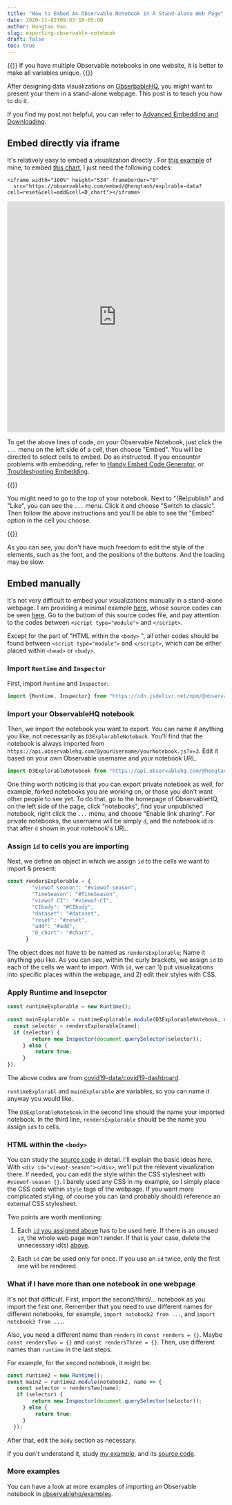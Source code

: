 ```yaml
---
title: "How to Embed An Observable Notebook in A Stand-alone Web Page"
date: 2020-11-02T09:03:10-05:00
author: Hongtao Hao
slug: exporting-observable-notebook
draft: false
toc: true
---
```


{{<block class="warning">}}
If you have multiple Observable notebooks in one website, it is better to make all variables unique. 
{{<end>}}

After designing data visualizations on [ObserbableHQ](https://observablehq.com), you might want to present your them in a stand-alone webpage. This post is to teach you how to do it. 

If you find my post not helpful, you can refer to [Advanced Embedding and Downloading](https://observablehq.com/@observablehq/downloading-and-embedding-notebooks). 

## Embed directly via iframe

It's relatively easy to embed a visualization directly . For [this example](https://observablehq.com/@hongtaoh/explrable-data) of mine, to embed [this chart](https://observablehq.com/@hongtaoh/explrable-data#D_chart), I just need the following codes:

```
<iframe width="100%" height="534" frameborder="0"
  src="https://observablehq.com/embed/@hongtaoh/explrable-data?cell=reset&cell=add&cell=D_chart"></iframe>
```

<iframe width="100%" height="534" frameborder="0"
  src="https://observablehq.com/embed/@hongtaoh/explrable-data?cell=reset&cell=add&cell=D_chart"></iframe>

To get the above lines of code, on your Observable Notebook, just click the `...` menu on the left side of a cell, then choose "Embed". You will be directed to select cells to embed. Do as instructed. If you encounter problems with embedding, refer to [Handy Embed Code Generator](https://observablehq.com/@jashkenas/handy-embed-code-generator), or [Troubleshooting Embedding](https://observablehq.com/@observablehq/troubleshooting-embedding).

{{<block class="tip">}}

You might need to go to the top of your notebook. Next to "(Re)publish" and "Like", you can see the `...` menu. Click it and choose "Switch to classic". Then follow the above instructions and you'll be able to see the "Embed" option in the cell you choose. 

{{<end>}}

As you can see, you don't have much freedom to edit the style of the elements, such as the font, and the positions of the buttons. And the loading may be slow.  

## Embed manually

It's not very difficult to embed your visualizations manually in a stand-alone webpage. I am providing a minimal example [here](https://hongtaoh.com/d3/explorable-data/), whose source codes can be seen [here](https://github.com/hongtaoh/hongtaoh.github.io/blob/sources/static/d3/explorable-data/index.html). Go to the buttom of this source codes file, and pay attention to the codes between `<script type="module">` and `</script>`. 

Except for the part of "HTML within the `<body>` ", all other codes should be found between `<script type="module">` and `</script>`, which can be either placed within `<head>` or `<body>`.

### Import `Runtime` and  `Inspector`

First, import `Runtime` and `Inspector`:

```javascript
import {Runtime, Inspector} from "https://cdn.jsdelivr.net/npm/@observablehq/runtime@4/dist/runtime.js";
```

### Import your ObservableHQ notebook

Then, we import the notebook you want to export. You can name it anything you like, not necessarily as `D3ExplorableNotebook`. You'll find that the notebook is always imported from `https://api.observablehq.com/@yourUsername/yourNotebook.js?v=3`. Edit it based on your own Observable username and your notebook URL. 

```javascript
import D3ExplorableNotebook from "https://api.observablehq.com/@hongtaoh/explrable-data.js?v=3";
```

One thing worth noticing is that you can export private notebook as well, for example, forked notebooks you are working on, or those you don't want other people to see yet. To do that, go to the homepage of ObservableHQ, on the left side of the page, click "notebooks", find your unpublished notebook, right click the `...` menu, and choose "Enable link sharing". For private notebooks, the username will be simply `d`, and the notebook id is that after `d` shown in your notebook's URL. 

### Assign `id` to cells you are importing

Next, we define an object in which we assign `id` to the cells we want to import & present: 

```js
const rendersExplorable = {
      	"viewof season": "#viewof-season",
        "TimeSeason": "#TimeSeason",
        "viewof CI": "#viewof-CI",
        "CIbody": "#CIbody",
        "dataset": "#dataset",
        "reset": "#reset",
        "add": "#add",
        "D_chart": "#chart",
      }
````

The object does not have to be named as `rendersExplorable`; Name it anything you like. As you can see, within the curly brackets, we assign `id` to each of the cells we want to import. With `id`, we can 1) put visualizations into specific places within the webpage, and 2) edit their styles with CSS. 

### Apply Runtime and Insepctor

```js
const runtimeExplorable = new Runtime();
      
const mainExplorable = runtimeExplorable.module(D3ExplorableNotebook, name => {
  const selector = rendersExplorable[name];
  if (selector) {
        return new Inspector(document.querySelector(selector));
     } else {
         return true;
     }
});
```

The above codes are from [covid19-data/covid19-dashboard](https://github.com/covid19-data/covid19-dashboard/blob/master/index.html). 

`runtimeExplorabl` and `mainExplorable` are variables, so you can name it anyway you would like. 

The `D3ExplorableNotebook` in the second line should the name your imported notebook. In the third line, `rendersExplorable` should be the name you assign `id`s to cells. 

### HTML within the `<body>` 

You can study the [source code](https://github.com/hongtaoh/hongtaoh.github.io/blob/sources/static/d3/explorable-data/index.html) in detail. I'll explain the basic ideas here. With `<div id="viewof-season"></div>`, we'll put the relevant visualization there. If needed, you can edit the style within the CSS stylesheet with `#viewof-season {}`. I barely used any CSS in my example, so I simply place the CSS code within `style` tags of the webpage. If you want more complicated styling, of course you can (and probably should) reference an external CSS stylesheet. 

Two points are worth mentioning:

  1. Each [`id` you assigned above](/en/2020/11/02/exporting-observable-notebook/#assign-id-to-cells-you-are-importing) has to be used here. If there is an unused `id`, the whole web page won't render. If that is your case, delete the unnecessary id(s) [above](/en/2020/11/02/exporting-observable-notebook/#assign-id-to-cells-you-are-importing). 

  2. Each `id` can be used only for once. If you use an `id` twice, only the first one will be rendered. 

### What if I have more than one notebook in one webpage

It's not that difficult. First, import the second/third/... notebook as you import the first one. Remember that you need to use different names for different notebooks, for example, `import notebook2 from ...`, and `import notebook3 from ...`. 

Also, you need a different name than `renders` in `const renders = {}`. Maybe `const rendersTwo = {}` and `const rendersThree = {}`. Then, use different names than `runtime` in the last steps. 

For example, for the second notebook, it might be:

```js
const runtime2 = new Runtime();
const main2 = runtime2.module(notebook2, name => {
   const selector = rendersTwo[name];
   if (selector) {
        return new Inspector(document.querySelector(selector));
     } else {
         return true;
     }
  });
```

After that, edit the `body` section as necessary. 

If you don't understand it, study [my example](https://hongtaoh.com/d3/explorable-data/), and its [source code](https://github.com/hongtaoh/hongtaoh.github.io/blob/sources/static/d3/explorable-data/index.html).

### More examples

You can have a look at more examples of importing an Observable notebook in [observablehq/examples](https://github.com/observablehq/examples/blob/main/breakout/index.html). 